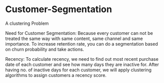 # Customer-Segmentation
A clustering Problem

Need for Customer Segmentation:
Because every customer can not be treated the same way with same content, same channel and same importance.
To increase retention rate, you can do a segmentation based on churn probability and take actions.

Recency:
To calculate recency, we need to find out most recent purchase date of each customer and see how many days they are inactive for. After having no. of inactive days for each customer, we will apply clustering algorithms to assign customers a recency score.
